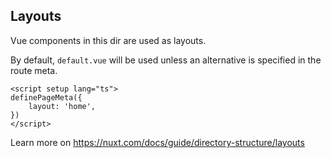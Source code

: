 ## Layouts

Vue components in this dir are used as layouts.

By default, `default.vue` will be used unless an alternative is specified in the route meta.

```vue
<script setup lang="ts">
definePageMeta({
    layout: 'home',
})
</script>
```

Learn more on https://nuxt.com/docs/guide/directory-structure/layouts
